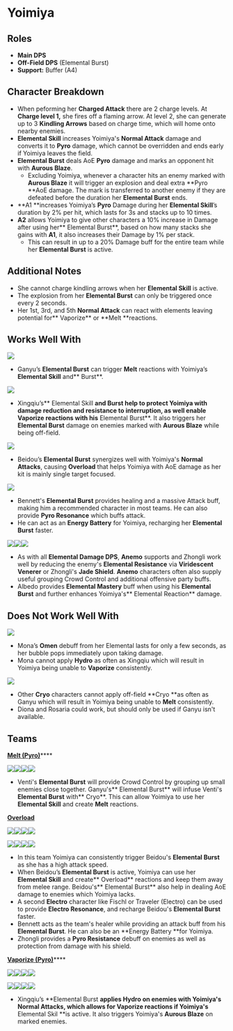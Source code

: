 # Yoimiya

## Roles

* **Main DPS**
* **Off-Field DPS** (Elemental Burst)
* **Support:** Buffer (A4)

## Character Breakdown

* When peforming her **Charged Attack** there are 2 charge levels. At **Charge level 1,** she fires off a flaming arrow. At level 2, she can generate up to 3 **Kindling Arrows** based on charge time, which will home onto nearby enemies.
* **Elemental Skill** increases Yoimiya's **Normal Attack** damage and converts it to **Pyro** damage, which cannot be overridden and ends early if Yoimiya leaves the field.
* **Elemental Burst** deals AoE **Pyro** damage and marks an opponent hit with **Aurous Blaze**.
  * Excluding Yoimiya, whenever a character hits an enemy marked with **Aurous Blaze** it will trigger an explosion and deal extra **Pyro **AoE damage. The mark is transferred to another enemy if they are defeated before the duration her **Elemental Burst** ends.
* **A1 **increases Yoimiya’s **Pyro** Damage during her **Elemental Skill**’s duration by 2% per hit, which lasts for 3s and stacks up to 10 times.
* **A2** allows Yoimiya to give other characters a 10% increase in Damage after using her** Elemental Burst**, based on how many stacks she gains with **A1**, it also increases their Damage by 1% per stack.
  * This can result in up to a 20% Damage buff for the entire team while her **Elemental Burst** is active.

## Additional Notes

* She cannot charge kindling arrows when her **Elemental Skill** is active.
* The explosion from her **Elemental Burst** can only be triggered once every 2 seconds.
* Her 1st, 3rd, and 5th **Normal Attack** can react with elements leaving potential for** Vaporize** or **Melt **reactions.

## Works Well With

![](../../.gitbook/assets/UI\_AvatarIcon\_Ganyu.png)

* Ganyu’s **Elemental Burst** can trigger **Melt** reactions with Yoimiya’s **Elemental Skill** and** Burst**.

![](../../.gitbook/assets/UI\_AvatarIcon\_Xingqiu.png)

* Xingqiu’s** Elemental Skill **and **Burst** help to protect Yoimiya with damage reduction and resistance to interruption, as well enable **Vaporize** reactions with his** Elemental Burst**. It also triggers her **Elemental Burst** damage on enemies marked with **Aurous Blaze** while being off-field.

![](../../.gitbook/assets/UI\_AvatarIcon\_Beidou.png)

* Beidou’s **Elemental Burst** synergizes well with Yoimiya's **Normal Attacks**, causing **Overload** that helps Yoimiya with AoE damage as her kit is mainly single target focused.

![](../../.gitbook/assets/UI\_AvatarIcon\_Bennett.png)

* Bennett's **Elemental Burst** provides healing and a massive Attack buff, making him a recommended character in most teams. He can also provide **Pyro Resonance** which buffs attack.
* He can act as an **Energy Battery** for Yoimiya, recharging her **Elemental Burst** faster.

![](../../.gitbook/assets/Element\_Anemo.webp)![](../../.gitbook/assets/UI\_AvatarIcon\_Zhongli.png)![](../../.gitbook/assets/UI\_AvatarIcon\_Albedo.png)

* As with all **Elemental Damage DPS**, **Anemo** supports and Zhongli work well by reducing the enemy's **Elemental Resistance** via **Viridescent Venerer** or Zhongli's **Jade Shield**. **Anemo** characters often also supply useful grouping Crowd Control and additional offensive party buffs.
* Albedo provides **Elemental Mastery** buff when using his **Elemental Burst** and further enhances Yoimiya's** Elemental Reaction** damage.

## Does Not Work Well With

![](../../.gitbook/assets/UI\_AvatarIcon\_Mona.png)

* Mona’s **Omen** debuff from her Elemental lasts for only a few seconds, as her bubble pops immediately upon taking damage.
* Mona cannot apply **Hydro** as often as Xingqiu which will result in Yoimiya being unable to **Vaporize** consistently.

![](../../.gitbook/assets/Element\_Cryo.webp)

* Other **Cryo** characters cannot apply off-field **Cryo **as often as Ganyu which will result in Yoimiya being unable to **Melt** consistently.
* Diona and Rosaria could work, but should only be used if Ganyu isn't available.

## Teams

[**Melt (Pyro)**](../../teams/melt.md)****

![](../../.gitbook/assets/UI\_AvatarIcon\_Yoimiya.png)![](../../.gitbook/assets/UI\_AvatarIcon\_Ganyu.png)![](../../.gitbook/assets/UI\_AvatarIcon\_Venti.png)![](../../.gitbook/assets/UI\_AvatarIcon\_Zhongli.png)

* Venti's **Elemental Burst** will provide Crowd Control by grouping up small enemies close together. Ganyu's** Elemental Burst** will infuse Venti's **Elemental Burst** with** Cryo**. This can allow Yoimiya to use her **Elemental Skill** and create **Melt** reactions.

[**Overload**](../../teams/overload.md)

![](../../.gitbook/assets/UI\_AvatarIcon\_Yoimiya.png)![](../../.gitbook/assets/UI\_AvatarIcon\_Fischl.png)![](../../.gitbook/assets/UI\_AvatarIcon\_Beidou.png)![](../../.gitbook/assets/UI\_AvatarIcon\_Bennett.png)

![](../../.gitbook/assets/UI\_AvatarIcon\_Yoimiya.png)![](../../.gitbook/assets/UI\_AvatarIcon\_Beidou.png)![](../../.gitbook/assets/ui\_avataricon\_aether\_electro.png)![](../../.gitbook/assets/UI\_AvatarIcon\_Zhongli.png)

* In this team Yoimiya can consistently trigger Beidou's **Elemental Burst** as she has a high attack speed.
* When Beidou’s **Elemental Burst** is active, Yoimiya can use her **Elemental Skill** and create** Overload** reactions and keep them away from melee range. Beidou's** Elemental Burst** also help in dealing AoE damage to enemies which Yoimiya lacks.
* A second **Electro** character like Fischl or Traveler (Electro) can be used to provide **Electro Resonance**, and recharge Beidou's **Elemental Burst** faster.
* Bennett acts as the team's healer while providing an attack buff from his **Elemental Burst**. He can also be an **Energy Battery **for Yoimiya.
* Zhongli provides a **Pyro Resistance** debuff on enemies as well as protection from damage with his shield.

[**Vaporize (Pyro)**](../../teams/reverse-vaporize.md)****

![](../../.gitbook/assets/UI\_AvatarIcon\_Yoimiya.png)![](../../.gitbook/assets/UI\_AvatarIcon\_Xingqiu.png)![](../../.gitbook/assets/UI\_AvatarIcon\_Sucrose.png)![](../../.gitbook/assets/UI\_AvatarIcon\_Bennett.png)

![](../../.gitbook/assets/UI\_AvatarIcon\_Yoimiya.png)![](../../.gitbook/assets/UI\_AvatarIcon\_Xingqiu.png)![](../../.gitbook/assets/UI\_AvatarIcon\_Albedo.png)![](../../.gitbook/assets/UI\_AvatarIcon\_Zhongli.png)

* Xingqiu’s **Elemental Burst **applies **Hydro** on enemies with Yoimiya's **Normal Attacks**, which allows for **Vaporize** reactions if Yoimiya's** Elemental Skil **is active. It also triggers Yoimiya's **Aurous Blaze** on marked enemies.
